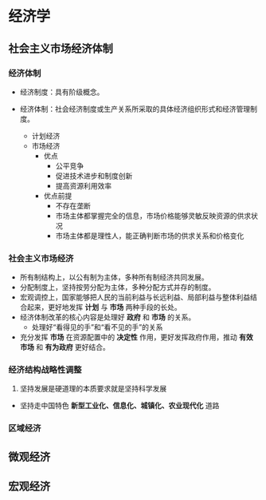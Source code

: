 # 经济学

## 社会主义市场经济体制

### 经济体制

- 经济制度：具有阶级概念。

- 经济体制：社会经济制度或生产关系所采取的具体经济组织形式和经济管理制度。
  - 计划经济
  - 市场经济
    - 优点
      - 公平竞争
      - 促进技术进步和制度创新
      - 提高资源利用效率
    - 优点前提
      - 不存在垄断
      - 市场主体都掌握完全的信息，市场价格能够灵敏反映资源的供求状况
      - 市场主体都是理性人，能正确判断市场的供求关系和价格变化

### 社会主义市场经济

- 所有制结构上，以公有制为主体，多种所有制经济共同发展。
- 分配制度上，坚持按劳分配为主体，多种分配方式并存的制度。
- 宏观调控上，国家能够把人民的当前利益与长远利益、局部利益与整体利益结合起来，更好地发挥 **计划** 与 **市场** 两种手段的长处。
- 经济体制改革的核心内容是处理好 **政府** 和 **市场** 的关系。
  - 处理好“看得见的手”和“看不见的手”的关系
- 充分发挥 **市场** 在资源配置中的 **决定性** 作用，更好发挥政府作用，推动 **有效市场** 和 **有为政府** 更好结合。

### 经济结构战略性调整

1. 坚持发展是硬道理的本质要求就是坚持科学发展
  - 坚持走中国特色 **新型工业化、信息化、城镇化、农业现代化** 道路

### 区域经济

## 微观经济

## 宏观经济
